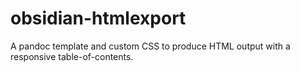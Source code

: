 # obsidian-htmlexport
A pandoc template and custom CSS to produce HTML output with a responsive table-of-contents.
